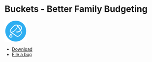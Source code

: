 # Buckets - Better Family Budgeting

[<img src="./icon.png" align="center">](https://www.budgetwithbuckets.com)

- [Download](https://github.com/buckets/application/releases)
- [File a bug](./issues)
